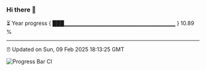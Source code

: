 ### Hi there 👋

⏳ Year progress { ███▁▁▁▁▁▁▁▁▁▁▁▁▁▁▁▁▁▁▁▁▁▁▁▁▁▁▁ } 10.89 %

---

⏰ Updated on Sun, 09 Feb 2025 18:13:25 GMT

![Progress Bar CI](https://github.com/code-lakshay/GitHub-Actions-Demo/workflows/Progress%20Bar%20CI/badge.svg)
